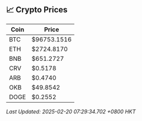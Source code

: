 ## 📈 Crypto Prices

| Coin | Price |
| ---- | ----- |
| BTC | $96753.1516 |
| ETH | $2724.8170 |
| BNB | $651.2727 |
| CRV | $0.5178 |
| ARB | $0.4740 |
| OKB | $49.8542 |
| DOGE | $0.2552 |

_Last Updated: 2025-02-20 07:29:34.702 +0800 HKT_